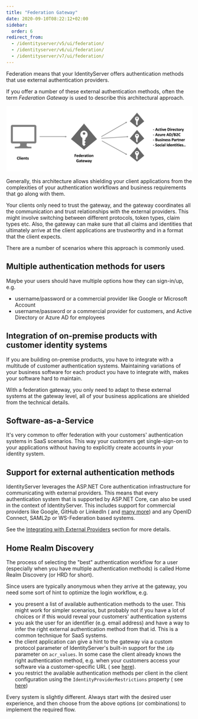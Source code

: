 ```yaml
---
title: "Federation Gateway"
date: 2020-09-10T08:22:12+02:00
sidebar:
  order: 6
redirect_from:
  - /identityserver/v5/ui/federation/
  - /identityserver/v6/ui/federation/
  - /identityserver/v7/ui/federation/
---
```


Federation means that your IdentityServer offers authentication methods that use external authentication providers.

If you offer a number of these external authentication methods, often the term *Federation Gateway* is used to describe
this architectural approach.

![](images/federation.png)

Generally, this architecture allows shielding your client applications from the complexities of your authentication
workflows and business requirements that go along with them.

Your clients only need to trust the gateway, and the gateway coordinates all the communication and trust relationships
with the external providers. This might involve switching between different protocols, token types, claim types etc.
Also, the gateway can make sure that all claims and identities that ultimately arrive at the client applications are
trustworthy and in a format that the client expects.

There are a number of scenarios where this approach is commonly used.

## Multiple authentication methods for users

Maybe your users should have multiple options how they can sign-in/up, e.g.

* username/password or a commercial provider like Google or Microsoft Account
* username/password or a commercial provider for customers, and Active Directory or Azure AD for employees

## Integration of on-premise products with customer identity systems

If you are building on-premise products, you have to integrate with a multitude of customer authentication systems.
Maintaining variations of your business software for each product you have to integrate with, makes your software hard
to maintain.

With a federation gateway, you only need to adapt to these external systems at the gateway level, all of your business
applications are shielded from the technical details.

## Software-as-a-Service

It's very common to offer federation with your customers' authentication systems in SaaS scenarios. This way your
customers get single-sign-on to your applications without having to explicitly create accounts in your identity system.

## Support for external authentication methods

IdentityServer leverages the ASP.NET Core authentication infrastructure for communicating with external providers. This
means that every authentication system that is supported by ASP.NET Core, can also be used in the context of
IdentityServer. This includes support for commercial providers like Google, GitHub or LinkedIn (
and [many more](https://github.com/aspnet-contrib/AspNet.Security.OAuth.Providers)) and any OpenID Connect,
SAML2p or WS-Federation based systems.

See the [Integrating with External Providers](/identityserver/v7/ui/login/external) section for more details.

## Home Realm Discovery

The process of selecting the "best" authentication workflow for a user (especially when you have multiple authentication
methods) is called Home Realm Discovery (or HRD for short).

Since users are typically anonymous when they arrive at the gateway, you need some sort of hint to optimize the login
workflow, e.g.

* you present a list of available authentication methods to the user. This might work for simpler scenarios, but
  probably not if you have a lot of choices or if this would reveal your customers' authentication systems
* you ask the user for an identifier (e.g. email address) and have a way to infer the right external authentication
  method from that id. This is a common technique for SaaS systems.
* the client application can give a hint to the gateway via a custom protocol parameter of IdentityServer's built-in
  support for the `idp` parameter on `acr_values`. In some case the client already knows the right authentication
  method, e.g. when your customers access your software via a customer-specific URL  (
  see [here](/identityserver/v7/reference/endpoints/authorize#optional-parameters)).
* you restrict the available authentication methods per client in the client configuration using the
  `IdentityProviderRestrictions` property (
  see [here](/identityserver/v7/reference/models/client#authentication--session-management))

Every system is slightly different. Always start with the desired user experience, and then choose from the above
options (or combinations) to implement the required flow.
